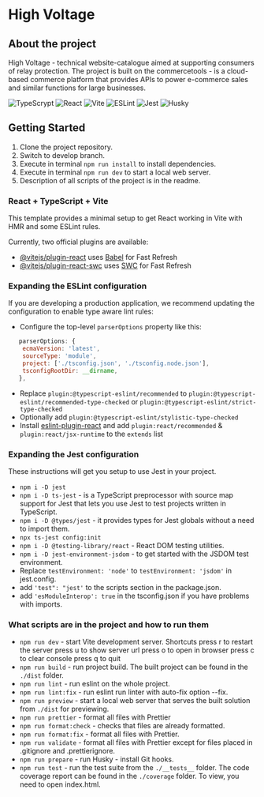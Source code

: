 # High Voltage

## About the project

High Voltage - technical website-catalogue aimed at supporting consumers of relay protection. The project is built on the commercetools - is a cloud-based commerce platform that provides APIs to power e-commerce sales and similar functions for large businesses.

![TypeScrypt](https://img.shields.io/badge/TypeScrypt-blue) ![React](https://img.shields.io/badge/React-lightblue) ![Vite](https://img.shields.io/badge/Vite-violet) ![ESLint](https://img.shields.io/badge/ESLint-darkviolet) ![Jest](https://img.shields.io/badge/Jest-green) ![Husky](https://img.shields.io/badge/Husky-orange)

## Getting Started

1. Clone the project repository.
2. Switch to develop branch.
3. Execute in terminal `npm run install` to install dependencies.
4. Execute in terminal `npm run dev` to start a local web server.
5. Description of all scripts of the project is in the readme.

### React + TypeScript + Vite

This template provides a minimal setup to get React working in Vite with HMR and some ESLint rules.

Currently, two official plugins are available:

- [@vitejs/plugin-react](https://github.com/vitejs/vite-plugin-react/blob/main/packages/plugin-react/README.md) uses [Babel](https://babeljs.io/) for Fast Refresh
- [@vitejs/plugin-react-swc](https://github.com/vitejs/vite-plugin-react-swc) uses [SWC](https://swc.rs/) for Fast Refresh

### Expanding the ESLint configuration

If you are developing a production application, we recommend updating the configuration to enable type aware lint rules:

- Configure the top-level `parserOptions` property like this:

```js
   parserOptions: {
    ecmaVersion: 'latest',
    sourceType: 'module',
    project: ['./tsconfig.json', './tsconfig.node.json'],
    tsconfigRootDir: __dirname,
   },
```

- Replace `plugin:@typescript-eslint/recommended` to `plugin:@typescript-eslint/recommended-type-checked` or `plugin:@typescript-eslint/strict-type-checked`
- Optionally add `plugin:@typescript-eslint/stylistic-type-checked`
- Install [eslint-plugin-react](https://github.com/jsx-eslint/eslint-plugin-react) and add `plugin:react/recommended` & `plugin:react/jsx-runtime` to the `extends` list

### Expanding the Jest configuration

These instructions will get you setup to use Jest in your project.

- `npm i -D jest`
- `npm i -D ts-jest` - is a TypeScript preprocessor with source map support for Jest that lets you use Jest to test projects written in TypeScript.
- `npm i -D @types/jest` - it provides types for Jest globals without a need to import them.
- `npx ts-jest config:init`
- `npm i -D @testing-library/react` - React DOM testing utilities.
- `npm i -D jest-environment-jsdom` - to get started with the JSDOM test environment.
- Replace `testEnvironment: 'node'` to `testEnvironment: 'jsdom'` in jest.config.
- add `'test": "jest'` to the scripts section in the package.json.
- add `'esModuleInterop': true` in the tsconfig.json if you have problems with imports.

### What scripts are in the project and how to run them

- `npm run dev` - start Vite development server.
  Shortcuts
  press r to restart the server
  press u to show server url
  press o to open in browser
  press c to clear console
  press q to quit
- `npm run build` - run project build. The built project can be found in the `./dist` folder.
- `npm run lint` - run eslint on the whole project.
- `npm run lint:fix` - run eslint run linter with auto-fix option --fix.
- `npm run preview` - start a local web server that serves the built solution from `./dist` for previewing.
- `npm run prettier` - format all files with Prettier
- `npm run format:check` - checks that files are already formatted.
- `npm run format:fix` - format all files with Prettier.
- `npm run validate` - format all files with Prettier except for files placed in .gitignore and .prettierignore.
- `npm run prepare` - run Husky - install Git hooks.
- `npm run test` - run the test suite from the `./__tests__` folder. The code coverage report can be found in the `./coverage` folder. To view, you need to open index.html.
